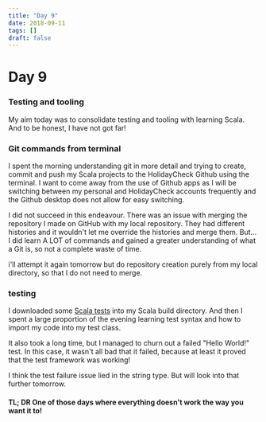 ```yaml
---
title: "Day 9"
date: 2018-09-11
tags: []
draft: false
---
```


# Day 9

### Testing and tooling

My aim today was to consolidate testing and tooling with learning Scala. And to be honest, I have not got far!

### Git commands from terminal

I spent the morning understanding git in more detail and trying to create, commit and push my Scala projects to the HolidayCheck Github using the terminal. I want to come away from the use of Github apps as I will be switching between my personal and HolidayCheck accounts frequently and the Github desktop does not allow for easy switching.

I did not succeed in this endeavour. There was an issue with merging the repository I made on GitHub with my local repository. They had different histories and it wouldn't let me override the histories and merge them. But... I did learn A LOT of commands and gained a greater understanding of what a Git is, so not a complete waste of time.

i'll attempt it again tomorrow but do repository creation purely from my local directory, so that I do not need to merge.

### testing

I downloaded some [Scala tests](http://www.scalatest.org/) into my Scala build directory. And then I spent a large proportion of the evening learning test syntax and how to import my code into my test class.

It also took a long time, but I managed to churn out a failed "Hello World!" test. In this case, it wasn't all bad that it failed, because at least it proved that the test framework was working!

I think the test failure issue lied in the string type. But will look into that further tomorrow.

#### TL; DR One of those days where everything doesn't work the way you want it to!
